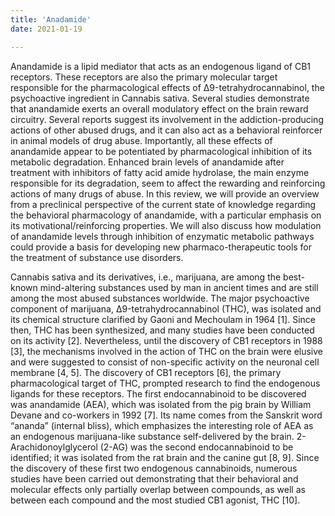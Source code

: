 ```yaml
---
title: 'Anadamide'
date: 2021-01-19

---
```

Anandamide is a lipid mediator that acts as an endogenous ligand of CB1 receptors. These receptors are also the primary molecular target responsible for the pharmacological effects of Δ9-tetrahydrocannabinol, the psychoactive ingredient in Cannabis sativa. Several studies demonstrate that anandamide exerts an overall modulatory effect on the brain reward circuitry. Several reports suggest its involvement in the addiction-producing actions of other abused drugs, and it can also act as a behavioral reinforcer in animal models of drug abuse. Importantly, all these effects of anandamide appear to be potentiated by pharmacological inhibition of its metabolic degradation. Enhanced brain levels of anandamide after treatment with inhibitors of fatty acid amide hydrolase, the main enzyme responsible for its degradation, seem to affect the rewarding and reinforcing actions of many drugs of abuse. In this review, we will provide an overview from a preclinical perspective of the current state of knowledge regarding the behavioral pharmacology of anandamide, with a particular emphasis on its motivational/reinforcing properties. We will also discuss how modulation of anandamide levels through inhibition of enzymatic metabolic pathways could provide a basis for developing new pharmaco-therapeutic tools for the treatment of substance use disorders.

Cannabis sativa and its derivatives, i.e., marijuana, are among the best-known mind-altering substances used by man in ancient times and are still among the most abused substances worldwide. The major psychoactive component of marijuana, Δ9-tetrahydrocannabinol (THC), was isolated and its chemical structure clarified by Gaoni and Mechoulam in 1964 [1]. Since then, THC has been synthesized, and many studies have been conducted on its activity [2]. Nevertheless, until the discovery of CB1 receptors in 1988 [3], the mechanisms involved in the action of THC on the brain were elusive and were suggested to consist of non-specific activity on the neuronal cell membrane [4, 5]. The discovery of CB1 receptors [6], the primary pharmacological target of THC, prompted research to find the endogenous ligands for these receptors. The first endocannabinoid to be discovered was anandamide (AEA), which was isolated from the pig brain by William Devane and co-workers in 1992 [7]. Its name comes from the Sanskrit word “ananda” (internal bliss), which emphasizes the interesting role of AEA as an endogenous marijuana-like substance self-delivered by the brain. 2-Arachidonoylglycerol (2-AG) was the second endocannabinoid to be identified; it was isolated from the rat brain and the canine gut [8, 9]. Since the discovery of these first two endogenous cannabinoids, numerous studies have been carried out demonstrating that their behavioral and molecular effects only partially overlap between compounds, as well as between each compound and the most studied CB1 agonist, THC [10].
